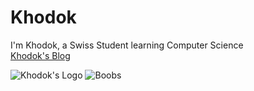 # Khodok

I'm Khodok, a Swiss Student learning Computer Science  
[Khodok's Blog]


![Khodok's Logo]
![Boobs]



[Boobs]:https://media.discordapp.net/attachments/709071652817862688/730811758578761818/image0.jpg?width=963&height=458
[Khodok's Blog]:https://khodok.pythonanywhere.com "Khodok's Blog"
[Khodok's Logo]:https://khodok.xyz/src/img/logos/RuthinkkTooBig.png "Khodok's Logo"
